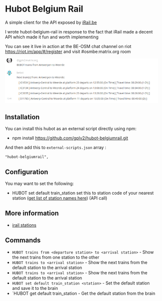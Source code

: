 # Hubot Belgium Rail

A simple client for the API exposed by [iRail.be](https://irail.be/)

I wrote hubot-belgium-rail in response to the fact that iRail made a decent API which made it fun and worth implementing

You can see it live in action at the BE-OSM chat channel on riot https://riot.im/app/#/register and visit #osmbe:matrix.org room

![Example from matrix](/screenshots/screenshot1.png)


## Installation

You can install this hubot as an external script directly using npm:

 - npm install https://github.com/gplv2/hubot-belgiumrail.git

And then add this to `external-scripts.json` array :

    "hubot-belgiumrail",

## Configuration

You may want to set the following:

 - HUBOT set default train_station <station> set this to station code of your nearest station ([get list of station names here](https://docs.irail.be/#stations)) (API call)

## More information
 - [irail stations](https://github.com/iRail/stations)

## Commands

 - `HUBOT trains from <departure station> to <arrival station>` - Show the next trains from one station to the other
 - `HUBOT trains to <arrival station>` - Show the next trains from the default station to the arrival station
 - `HUBOT trains to <arrival station>` - Show the next trains from the default station to the arrival station
 - `HUBOT set default train_station <station>` - Set the default station and save it to the brain
 - `HUBOT get default train_station            - Get the default station from the brain
